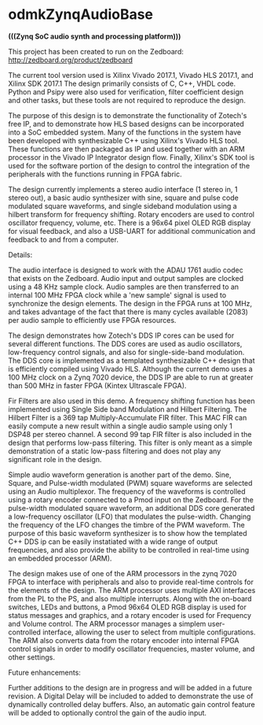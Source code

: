 # odmkZynqAudioBase
__(((Zynq SoC audio synth and processing platform)))__

This project has been created to run on the Zedboard:
http://zedboard.org/product/zedboard

The current tool version used is Xilinx Vivado 2017.1, Vivado HLS 2017.1, and Xilinx SDK 2017.1
The design primarily consists of C, C++, VHDL code.
Python and Psipy were also used for verification, filter coefficient design and other tasks, but these tools are not required to reproduce the design.

The purpose of this design is to demonstrate the functionality of Zotech's free IP, and to demonstrate how HLS based designs can be incorporated into a SoC embedded system. Many of the functions in the system have been developed with synthesizable C++ using Xilinx's Vivado HLS tool. These functions are then packaged as IP and used together with an ARM processor in the Vivado IP Integrator design flow. Finally, Xilinx's SDK tool is used for the software portion of the design to control the integration of the peripherals with the functions running in FPGA fabric.

The design currently implements a stereo audio interface (1 stereo in, 1 stereo out), a basic audio synthesizer with sine, square and pulse code modulated square waveforms, and single sideband modulation using a hilbert transform for frequency shifting. Rotary encoders are used to control oscillator frequency, volume, etc. There is a 96x64 pixel OLED RGB display for visual feedback, and also a USB-UART for additional communication and feedback to and from a computer.

Details:

The audio interface is designed to work with the ADAU 1761 audio codec that exists on the Zedboard. Audio input and output samples are clocked using a 48 KHz sample clock. Audio samples are then transferred to an internal 100 MHz FPGA clock while a 'new sample' signal is used to synchronize the design elements. The design in the FPGA runs at 100 MHz, and takes advantage of the fact that there is many cycles available (2083) per audio sample to efficiently use FPGA resources.

The design demonstrates how Zotech's DDS IP cores can be used for several different functions. The DDS cores are used as audio oscillators, low-frequency control signals, and also for single-side-band modulation. The DDS core is implemented as a templated synthesizable C++ design that is efficiently compiled using Vivado HLS. Although the current demo uses a 100 MHz clock on a Zynq 7020 device, the DDS IP are able to run at greater than 500 MHz in faster FPGA (Kintex Ultrascale FPGA).

Fir Filters are also used in this demo. A frequency shifting function has been implemented using Single Side band Modulation and Hilbert Filtering. The Hilbert Filter is a 369 tap Multiply-Accumulate FIR filter. This MAC FIR can easily compute a new result within a single audio sample using only 1 DSP48 per stereo channel. A second 99 tap FIR filter is also included in the design that performs low-pass filtering. This filter is only meant as a simple demonstration of a static low-pass filtering and does not play any significant role in the design.

Simple audio waveform generation is another part of the demo. Sine, Square, and Pulse-width modulated (PWM) square waveforms are selected using an Audio multiplexor. The frequency of the waveforms is controlled using a rotary encoder connected to a Pmod input on the Zedboard. For the pulse-width modulated square waveform, an additional DDS core generated a low-frequency oscillator (LFO) that modulates the pulse-width. Changing the frequency of the LFO changes the timbre of the PWM waveform. The purpose of this basic waveform synthesizer is to show how the templated C++ DDS ip can be easily instatiated with a wide range of output frequencies, and also provide the ability to be controlled in real-time using an embedded processor (ARM).

The design makes use of one of the ARM processors in the zynq 7020 FPGA to interface with peripherals and also to provide real-time controls for the elements of the design. The ARM processor uses multiple AXI interfaces from the PL to the PS, and also multiple interrupts. Along with the on-board switches, LEDs and buttons, a Pmod 96x64 OLED RGB display is used for status messages and graphics, and a rotary encoder is used for Frequency and Volume control. The ARM processor manages a simplem user-controlled interface, allowing the user to select from multiple configurations. The ARM also converts data from the rotary encoder into internal FPGA control signals in order to modify oscillator frequencies, master volume, and other settings.

Future enhancements:

Further additions to the design are in progress and will be added in a future revision. A Digital Delay will be included to added to demonstrate the use of dynamically controlled delay buffers. Also, an automatic gain control feature will be added to optionally control the gain of the audio input.





